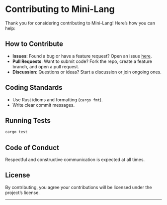 # Contributing to Mini-Lang

Thank you for considering contributing to Mini-Lang! Here’s how you can help:

## How to Contribute

- **Issues**: Found a bug or have a feature request? Open an issue [here](https://github.com/nifemibosun/mini-lang/issues).
- **Pull Requests**: Want to submit code? Fork the repo, create a feature branch, and open a pull request.
- **Discussion**: Questions or ideas? Start a discussion or join ongoing ones.

## Coding Standards

- Use Rust idioms and formatting (`cargo fmt`).
- Write clear commit messages.

## Running Tests

```bash
cargo test
```

## Code of Conduct

Respectful and constructive communication is expected at all times.

## License

By contributing, you agree your contributions will be licensed under the project’s license.

---
